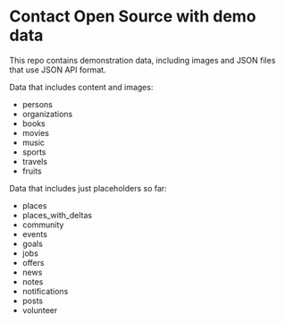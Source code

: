 # Contact Open Source with demo data

This repo contains demonstration data, including images and JSON files that use JSON API format.

Data that includes content and images:

* persons
* organizations
* books
* movies
* music
* sports
* travels
* fruits

Data that includes just placeholders so far:

* places
* places_with_deltas
* community
* events
* goals
* jobs
* offers
* news
* notes
* notifications
* posts
* volunteer
